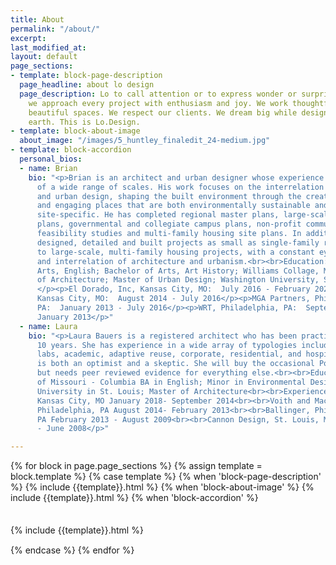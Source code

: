 ```yaml
---
title: About
permalink: "/about/"
excerpt: 
last_modified_at: 
layout: default
page_sections:
- template: block-page-description
  page_headline: about lo design
  page_description: Lo to call attention or to express wonder or surprise. At Lo.Design
    we approach every project with enthusiasm and joy. We work thoughtfully. We create
    beautiful spaces. We respect our clients. We dream big while designing down to
    earth. This is Lo.Design.
- template: block-about-image
  about_image: "/images/5_huntley_finaledit_24-medium.jpg"
- template: block-accordion
  personal_bios:
  - name: Brian
    bio: "<p>Brian is an architect and urban designer whose experience is with projects
      of a wide range of scales. His work focuses on the interrelation of architecture
      and urban design, shaping the built environment through the creation of vibrant
      and engaging places that are both environmentally sustainable and intensely
      site-specific. He has completed regional master plans, large-scale watershed
      plans, governmental and collegiate campus plans, non-profit community center
      feasibility studies and multi-family housing site plans. In addition, he has
      designed, detailed and built projects as small as single-family row home renovations
      to large-scale, multi-family housing projects, with a constant eye on the intersection
      and interrelation of architecture and urbanism.<br><br>Education: Bachelor of
      Arts, English; Bachelor of Arts, Art History; Williams Collage, MA<br><br>Master
      of Architecture; Master of Urban Design; Washington University, St. Louis<br><br>Experience:
      </p><p>El Dorado, Inc, Kansas City, MO:  July 2016 - February 2021<br><br>HOK,
      Kansas City, MO:  August 2014 - July 2016</p><p>MGA Partners, Philadelphia,
      PA:  January 2013 - July 2016</p><p>WRT, Philadelphia, PA:  September 2009 -
      January 2013</p>"
  - name: Laura
    bio: "<p>Laura Bauers is a registered architect who has been practicing for over
      10 years. She has experience in a wide array of typologies including healthcare,
      labs, academic, adaptive reuse, corporate, residential, and hospitality. She
      is both an optimist and a skeptic. She will buy the occasional Power Ball ticket,
      but needs peer reviewed evidence for everything else.<br><br>Education: University
      of Missouri - Columbia BA in English; Minor in Environmental Design<br><br>Washington
      University in St. Louis; Master of Architecture<br><br>Experience: Hufft Project,
      Kansas City, MO January 2018- September 2014<br><br>Voith and Mactavish Architects,
      Philadelphia, PA August 2014- February 2013<br><br>Ballinger, Philadelphia,
      PA February 2013 - August 2009<br><br>Cannon Design, St. Louis, MO July 2009
      - June 2008</p>"

---
```

{% for block in page.page_sections %}
    {% assign template = block.template %}
    {% case template %}
        {% when 'block-page-description' %}
{% include {{template}}.html %}
        {% when 'block-about-image' %}
{% include {{template}}.html %}
        {% when 'block-accordion' %}
<div class="row" style="margin: 15px 0px; padding-top: 20px;">
{% include {{template}}.html %}
</div>
    {% endcase %}
{% endfor %}